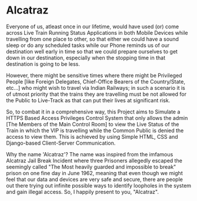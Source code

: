 # Alcatraz

Everyone of us, atleast once in our lifetime, would have used (or) come across Live Train Running Status Applications in both Mobile Devices while travelling from one place to other, so that either we could have a sound sleep or do any scheduled tasks while our Phone reminds us of our destination well early in time so that we could prepare ourselves to get down in our destination, especially when the stopping time in that destination is going to be less.

However, there might be sensitive times where there might be Privileged People [like Foreign Delegates, Chief-Office Bearers of the Country/State, etc...] who might wish to travel via Indian Railways; in such a scenario it is of utmost priority that the trains they are travelling must be not allowed for the Public to Live-Track as that can put their lives at significant risk.
	
So, to combat it in a comprehensive way, this Project aims to Simulate a HTTPS Based Access Privileges Control System that only allows the admin [The Members of the Main Control Room] to view the Live Status of the Train in which the VIP is travelling while the Common Public is denied the access to view them. This is achieved by using Simple HTML, CSS and Django-based Client-Server Communication.

Why the name 'Alcatraz'? The name was inspired from the imfamous Alcatraz Jail Break Incident where three Prisoners allegedly escaped the seemingly called "The Most heavily guarded and impossible to break" prison on one fine day in June 1962, meaning that even though we might feel that our data and devices are very safe and secure, there are people out there trying out infinite possible ways to identify loopholes in the system and gain illegal access. So, I happily present to you, "Alcatraz".
